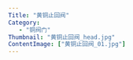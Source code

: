 ```yaml
---
Title: "黄铜止回阀"
Category:
   - "铜阀门"
Thumbnail: "黄铜止回阀_head.jpg"
ContentImage: ["黄铜止回阀_01.jpg"]
---
```

